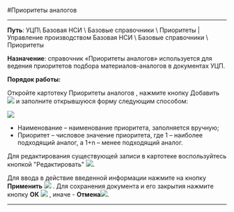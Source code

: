 ﻿#Приоритеты аналогов

----------
**Путь**: УЦП\ Базовая НСИ \ Базовые справочники \ Приоритеты | Управление производством Базовая НСИ \ Базовые справочники \ Приоритеты

**Назначение**: справочник «Приоритеты аналогов» используется для ведения приоритетов подбора материалов-аналогов в документах УЦП.

**Порядок работы:**

Откройте картотеку Приоритеты аналогов , нажмите кнопку Добавить  ![](topic:SCM.УЦП.AddFiles.Btn_Add.png) и заполните открывшуюся форму следующим способом:

![](topic:SCM.УЦП.AddFiles.Screenshot_2187.jpg)

* Наименование – наименование приоритета, заполняется вручную;
* Приоритет – числовое значение приоритета, где 1 – наиболее подходящий аналог, а 1+n – менее подходящий аналог.

Для редактирования существующей записи в картотеке воспользуйтесь кнопкой "Редактировать"  ![](topic:SCM.УЦП.AddFiles.Btn_Edit.png).

Для ввода в действие введенной информации нажмите на кнопку **Применить** ![](topic:SCM.УЦП.AddFiles.Btn_OK.png) .
Для сохранения документа и его закрытия нажмите кнопку **ОК**
 ![](topic:SCM.УЦП.AddFiles.Btn_Post.png) , иначе  -  **Отмена**![](topic:SCM.УЦП.AddFiles.BtnCloseCancel.png).


----------


